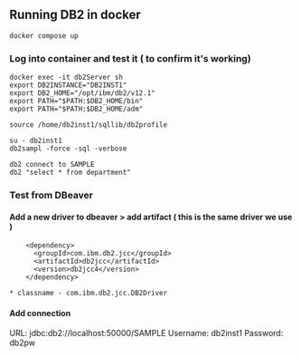 ## Running DB2 in docker
```
docker compose up
```

### Log into container and test it ( to confirm it's working)

```
docker exec -it db2Server sh
export DB2INSTANCE="DB2INST1"
export DB2_HOME="/opt/ibm/db2/v12.1"
export PATH="$PATH:$DB2_HOME/bin"
export PATH="$PATH:$DB2_HOME/adm"

source /home/db2inst1/sqllib/db2profile

su - db2inst1
db2sampl -force -sql -verbose

db2 connect to SAMPLE
db2 "select * from department"
```

### Test from DBeaver
#### Add a new driver to dbeaver > add artifact  ( this is the same driver we use )
```
    <dependency>
      <groupId>com.ibm.db2.jcc</groupId>
      <artifactId>db2jcc</artifactId>
      <version>db2jcc4</version>
    </dependency>
```
    * classname - com.ibm.db2.jcc.DB2Driver

#### Add connection
URL: jdbc:db2://localhost:50000/SAMPLE
Username: db2inst1
Password: db2pw

